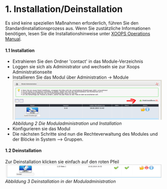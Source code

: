 # 1. Installation/Deinstallation

Es sind keine speziellen Maßnahmen erforderlich, führen Sie den Standardinstallationsprozess aus.
Wenn Sie zustätzliche Informationen benötigen, lesen Sie die Installationshinweise unter [XOOPS Operations Manual](http://goo.gl/adT2i).

#### 1.1 Installation
- Extrahieren Sie den Ordner 'contact' in das Module-Verzeichnis
- Loggen sie sich als Administrator und wechseln sie zur Xoops Administrationseite
- Installieren Sie das Modul über Administration -> Module
![1_install1_de.PNG](../assets/1_install1_de.PNG)
*Abbildung 2 Die Moduladministration und Installation*
- Konfigurieren sie das Modul 
- Die nächsten Schritte sind nun die Rechteverwaltung des Modules und der Blöcke in System --> Gruppen.

#### 1.2 Deinstallation
Zur Deinstallation klicken sie einfach auf den roten Pfeil
![1_deinstall1_de.PNG](../assets/1_deinstall1_de.PNG)
*Abbildung 3 Deinstallation in der Moduladministration*
